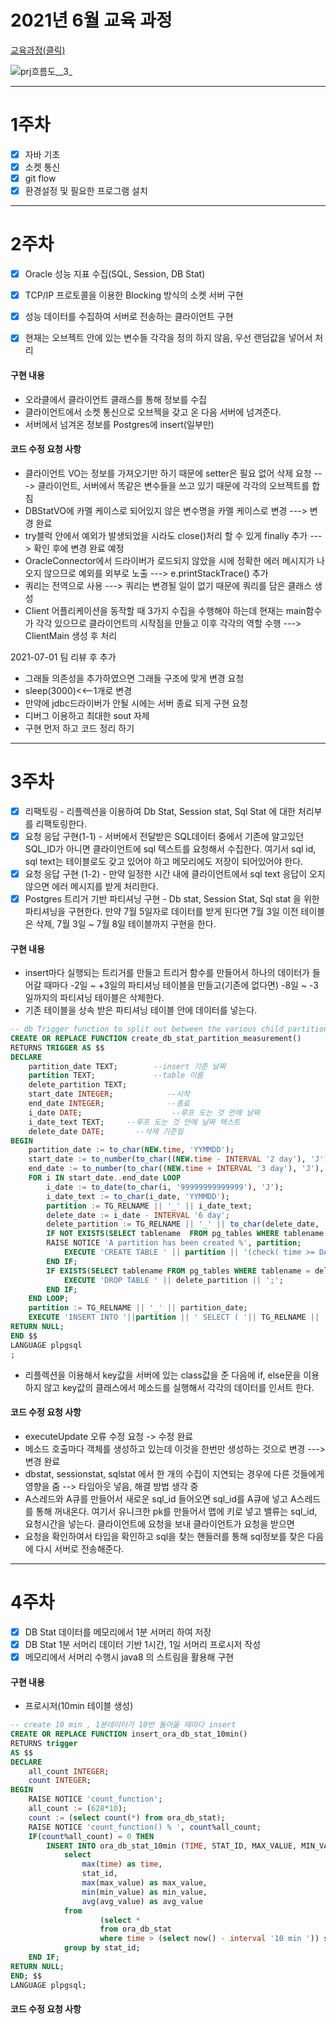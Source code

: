 # 2021년 6월 교육 과정
[교육과정(클릭)](https://docs.google.com/spreadsheets/d/1AW5OVvkaDmxweTJmoqVJ82FryK9lK1BZ1zWQIjb_vkY/edit#gid=100932392)

![prj흐름도__3_](/uploads/0332e77fdce3def0bb53d8eb94756e16/prj흐름도__3_.jpg)

-----------------
# 1주차
* [X] 자바 기초 
* [X] 소켓 통신 
* [X] git flow 
* [X] 환경설정 및 필요한 프로그램 설치

-----------------
# 2주차
* [X] Oracle 성능 지표 수집(SQL, Session, DB Stat) 
* [X] TCP/IP 프로토콜을 이용한 Blocking 방식의 소켓 서버 구현
* [X] 성능 데이터를 수집하여 서버로 전송하는 클라이언트 구현
* [X] 현재는 오브젝트 안에 있는 변수들 각각을 정의 하지 않음, 우선 랜덤값을 넣어서 처리


#### 구현 내용
* 오라클에서 클라이언트 클래스를 통해 정보를 수집
* 클라이언트에서 소켓 통신으로 오브젝을 갖고 온 다음 서버에 넘겨준다.
* 서버에서 넘겨온 정보를 Postgres에 insert(일부만)

#### 코드 수정 요청 사항
* 클라이언트 VO는 정보를 가져오기만 하기 때문에 setter은 필요 없어 삭제 요청            ---> 클라이언트, 서버에서 똑같은 변수들을 쓰고 있기 때문에 각각의 오브젝트를 합침
* DBStatVO에 카멜 케이스로 되어있지 않은 변수명을 카멜 케이스로 변경                    ---> 변경 완료
* try블럭 안에서 예외가 발생되었을 시라도 close()처리 할 수 있게 finally 추가  ---> 확인 후에 변경 완료 예정
* OracleConnector에서 드라이버가 로드되지 않았을 시에 정확한 에러 메시지가 나오지 않으므로 예외를 외부로 노출 ---> e.printStackTrace() 추가
* 쿼리는 전역으로 사용 ---> 쿼리는 변경될 일이 없기 때문에 쿼리를 담은 클래스 생성       
* Client 어플리케이션을 동작할 때 3가지 수집을 수행해야 하는데 현재는 main함수가 각각 있으므로 클라이언트의 시작점을 만들고 이후 각각의 역할 수행 ---> ClientMain 생성 후 처리

2021-07-01 팀 리뷰 후 추가

* 그래들 의존성을 추가하였으면 그래들 구조에 맞게 변경 요청
* sleep(3000)<<--1개로 변경
* 만약에 jdbc드라이버가 안될 시에는 서버 종료 되게 구현 요청
* 디버그 이용하고 최대한 sout 자제 
* 구현 먼저 하고 코드 정리 하기

-----------------
# 3주차
* [X] 리팩토링 - 리플렉션을 이용하여 Db Stat, Session stat, Sql Stat 에 대한 처리부를 리팩토링한다.
* [X] 요청 응답 구현(1-1) - 서버에서 전달받은 SQL데이터 중에서 기존에 알고있던 SQL_ID가 아니면 클라이언트에 sql 텍스트를 요청해서 수집한다. 여기서 sql id, sql text는 테이블로도 갖고 있어야 하고 메모리에도 저장이 되어있어야 한다.
* [X] 요청 응답 구현 (1-2) - 만약 일정한 시간 내에 클라이언트에서 sql text 응답이 오지 않으면 에러 메시지를 받게 처리한다.
* [X] Postgres 트리거 기반 파티셔닝 구현 - Db stat, Session Stat, Sql stat 을 위한 파티셔닝을 구현한다. 만약 7월 5일자로 데이터를 받게 된다면 7월 3일 이전 테이블은 삭제, 7월 3일 ~  7월 8일 테이블까지 구현을 한다. 

#### 구현 내용
* insert마다 실행되는 트리거를 만들고 트리거 함수를 만들어서 하나의 데이터가 들어갈 때마다 -2일 ~ +3일의 파티셔닝 테이블을 만들고(기존에 없다면) -8일 ~ -3일까지의 파티셔닝 테이블은 삭제한다.
* 기존 테이블을 상속 받은 파티셔닝 테이블 안에 데이터를 넣는다.
``` sql
-- db Trigger function to split out between the various child partition tables
CREATE OR REPLACE FUNCTION create_db_stat_partition_measurement()
RETURNS TRIGGER AS $$
DECLARE
    partition_date TEXT;        --insert 기준 날짜
    partition TEXT;             --table 이름
    delete_partition TEXT;
    start_date INTEGER;            --시작
    end_date INTEGER;              --종료
    i_date DATE;                    --루프 도는 것 안에 날짜
    i_date_text TEXT;     --루프 도는 것 안에 날짜 텍스트
    delete_date DATE;       --삭제 기준일
BEGIN
    partition_date := to_char(NEW.time, 'YYMMDD');
    start_date := to_number(to_char((NEW.time - INTERVAL '2 day'), 'J'), '999999999');
    end_date := to_number(to_char((NEW.time + INTERVAL '3 day'), 'J'), '999999999');
    FOR i IN start_date..end_date LOOP
        i_date := to_date(to_char(i, '99999999999999'), 'J');
        i_date_text := to_char(i_date, 'YYMMDD');
        partition := TG_RELNAME || '_' || i_date_text;
        delete_date := i_date - INTERVAL '6 day';
        delete_partition := TG_RELNAME || '_' || to_char(delete_date, 'YYMMDD');
        IF NOT EXISTS(SELECT tablename  FROM pg_tables WHERE tablename  = partition) THEN
        RAISE NOTICE 'A partition has been created %', partition;
            EXECUTE 'CREATE TABLE ' || partition || '(check( time >= DATE '' ' || i_date || ''' AND time <= DATE ''' || i_date + INTERVAL '1 day' || ''')) INHERITS  (' || TG_RELNAME || ');';
        END IF;
        IF EXISTS(SELECT tablename FROM pg_tables WHERE tablename = delete_partition) THEN
            EXECUTE 'DROP TABLE ' || delete_partition || ';';
        END IF;
    END LOOP;
    partition := TG_RELNAME || '_' || partition_date;
    EXECUTE 'INSERT INTO '||partition || ' SELECT ( '|| TG_RELNAME || ' ' || quote_literal(NEW) || ').* ;';
RETURN NULL;
END $$
LANGUAGE plpgsql
;
```
* 리플렉션을 이용해서 key값을 서버에 있는 class값을 준 다음에 if, else문을 이용하지 않고 key값의 클래스에서 메소드를 실행해서 각각의 데이터를 인서트 한다. 

#### 코드 수정 요청 사항
* executeUpdate 오류 수정 요청 -> 수정 완료
* 메소드 호출마다 객체를 생성하고 있는데 이것을 한번만 생성하는 것으로 변경  ---> 변경 완료
* dbstat, sessionstat, sqlstat 에서 한 개의 수집이 지연되는 경우에 다른 것들에게 영향을 줌 --> 타임아웃 넣음,  해결 방법 생각 중
* A스레드와 A큐를 만들어서 새로운 sql_id 들어오면 sql_id를 A큐에 넣고 A스레드를 통해 꺼내온다. 여기서 유니크한 pk를 만들어서 맵에 키로 넣고 밸류는 sql_id, 요청시간을 넣는다. 클라이언트에 요청을 보내 클라이언트가 요청을 받으면
* 요청을 확인하여서 타입을 확인하고 sql을 찾는 핸들러를 통해 sql정보를 찾은 다음에 다시 서버로 전송해준다.

-----------------
# 4주차
* [X] DB Stat 데이터를 메모리에서 1분 서머리 하여 저장
* [X] DB Stat 1분 서머리 데이터 기반 1시간, 1일 서머리 프로시저 작성
* [X] 메모리에서 서머리 수행시 java8 의 스트림을 활용해 구현

#### 구현 내용

* 프로시저(10min 테이블 생성)
```sql
-- create 10 min , 1분데이터가 10번 들어올 때마다 insert
CREATE OR REPLACE FUNCTION insert_ora_db_stat_10min()
RETURNS trigger
AS $$
DECLARE
    all_count INTEGER;
    count INTEGER;
BEGIN
    RAISE NOTICE 'count_function';
    all_count := (628*10);
    count := (select count(*) from ora_db_stat);
    RAISE NOTICE 'count_function() % ', count%all_count;
    IF(count%all_count) = 0 THEN
        INSERT INTO ora_db_stat_10min (TIME, STAT_ID, MAX_VALUE, MIN_VALUE, AVG_VALUE)
            select
                max(time) as time,
                stat_id,
                max(max_value) as max_value,
                min(min_value) as min_value,
                avg(avg_value) as avg_value
            from
                    (select *
                    from ora_db_stat
                    where time > (select now() - interval '10 min ')) sub
            group by stat_id;
    END IF;
RETURN NULL;
END; $$
LANGUAGE plpgsql;
```

#### 코드 수정 요청 사항
